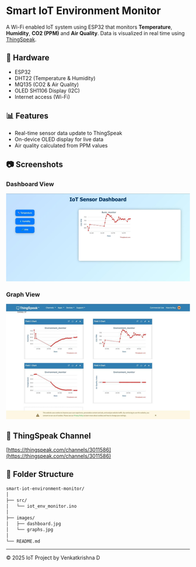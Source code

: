 # Smart IoT Environment Monitor

A Wi-Fi enabled IoT system using ESP32 that monitors **Temperature**, **Humidity**, **CO2 (PPM)** and **Air Quality**. Data is visualized in real time using [ThingSpeak](https://thingspeak.com/).

## 🔧 Hardware
- ESP32
- DHT22 (Temperature & Humidity)
- MQ135 (CO2 & Air Quality)
- OLED SH1106 Display (I2C)
- Internet access (Wi-Fi)

## 📊 Features
- Real-time sensor data update to ThingSpeak
- On-device OLED display for live data
- Air quality calculated from PPM values

## 📷 Screenshots

### Dashboard View  
![Dashboard](images/dashboard.jpg)

### Graph View  
![Graphs](images/graphs.jpg)

## 🔗 ThingSpeak Channel
[https://thingspeak.com/channels/3011586](https://thingspeak.com/channels/3011586)

## 📁 Folder Structure

```
smart-iot-environment-monitor/
│
├── src/
│   └── iot_env_monitor.ino
│
├── images/
│   ├── dashboard.jpg
│   └── graphs.jpg
│
└── README.md
```

---

© 2025 IoT Project by Venkatkrishna D
